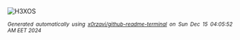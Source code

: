 <div align="justify">
<picture>
    <source media="(prefers-color-scheme: dark)" srcset="https://i.ibb.co/6bJpfcV/output-gif.gif">
    <source media="(prefers-color-scheme: light)" srcset="https://i.ibb.co/6bJpfcV/output-gif.gif">
    <img alt="H3XOS" src="https://i.ibb.co/6bJpfcV/output-gif.gif">
</picture>

<sub><i>Generated automatically using [x0rzavi/github-readme-terminal](https://github.com/x0rzavi/github-readme-terminal) on Sun Dec 15 04:05:52 AM EET 2024</i></sub>
</div>
